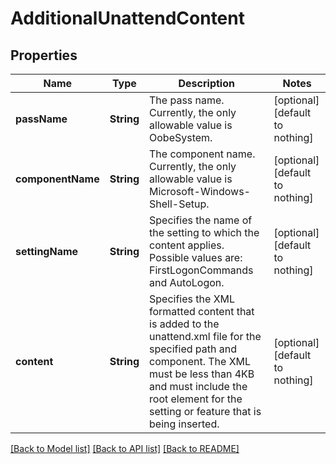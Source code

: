 # AdditionalUnattendContent


## Properties
Name | Type | Description | Notes
------------ | ------------- | ------------- | -------------
**passName** | **String** | The pass name. Currently, the only allowable value is OobeSystem. | [optional] [default to nothing]
**componentName** | **String** | The component name. Currently, the only allowable value is Microsoft-Windows-Shell-Setup. | [optional] [default to nothing]
**settingName** | **String** | Specifies the name of the setting to which the content applies. Possible values are: FirstLogonCommands and AutoLogon. | [optional] [default to nothing]
**content** | **String** | Specifies the XML formatted content that is added to the unattend.xml file for the specified path and component. The XML must be less than 4KB and must include the root element for the setting or feature that is being inserted. | [optional] [default to nothing]


[[Back to Model list]](../README.md#models) [[Back to API list]](../README.md#api-endpoints) [[Back to README]](../README.md)


